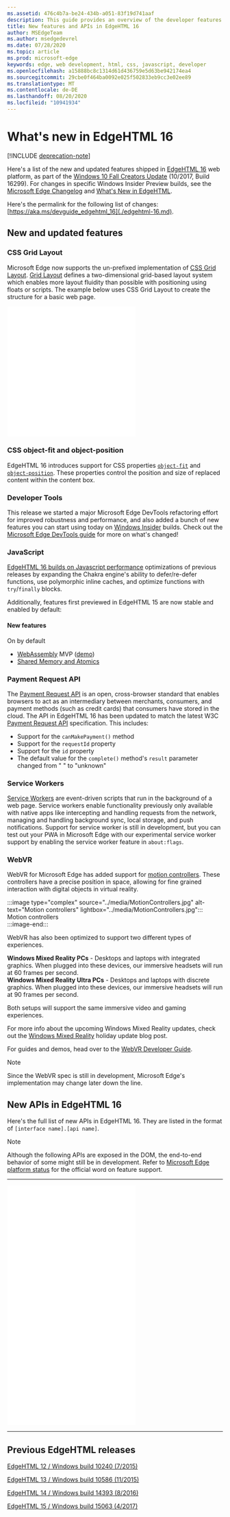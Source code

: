 ```yaml
---
ms.assetid: 476c4b7a-be24-434b-a051-83f19d741aaf
description: This guide provides an overview of the developer features and standards included in Microsoft Edge.
title: New features and APIs in EdgeHTML 16
author: MSEdgeTeam
ms.author: msedgedevrel
ms.date: 07/28/2020
ms.topic: article
ms.prod: microsoft-edge
keywords: edge, web development, html, css, javascript, developer
ms.openlocfilehash: a15888bc8c1314d61d436759e5d63be942174ea4
ms.sourcegitcommit: 29cbe0f464ba0092e025f502833eb9cc3e02ee89
ms.translationtype: MT
ms.contentlocale: de-DE
ms.lasthandoff: 08/20/2020
ms.locfileid: "10941934"
---
```

# What's new in EdgeHTML 16  

[!INCLUDE [deprecation-note](../../includes/legacy-edge-note.md)]  

Here's a list of the new and updated features shipped in [EdgeHTML 16](https://blogs.windows.com/msedgedev/2017/10/17) web platform, as part of the [Windows 10 Fall Creators Update](https://blogs.windows.com/windowsexperience/2017/10/17/whats-new-windows-10-fall-creators-update) \(10/2017, Build 16299\).  For changes in specific Windows Insider Preview builds, see the [Microsoft Edge Changelog](https://developer.microsoft.com/microsoft-edge/platform/changelog) and [What's New in EdgeHTML](../whats-new.md).  

Here's the permalink for the following list of changes:  [https://aka.ms/devguide_edgehtml_16](./edgehtml-16.md).  

## New and updated features  

### CSS Grid Layout  

Microsoft Edge now supports the un-prefixed implementation of [CSS Grid Layout](https://www.w3.org/TR/css-grid-1).  [Grid Layout](https://developer.mozilla.org/docs/Web/CSS/CSS_Grid_Layout) defines a two-dimensional grid-based layout system which enables more layout fluidity than possible with positioning using floats or scripts.  The example below uses CSS Grid Layout to create the structure for a basic web page.  

<iframe height='303' scrolling='no' title='CSS Grid Layout' src='//codepen.io/MSEdgeDev/embed/mMQqZX/?height=303&theme-id=23761&default-tab=css,result&embed-version=2' frameborder='no' allowtransparency='true' allowfullscreen='true'>See the Pen <a href='https://codepen.io/MSEdgeDev/pen/mMQqZX/'>CSS Grid Layout</a>by MSEdgeDev (<a href='https://codepen.io/MSEdgeDev'>@MSEdgeDev</a>) on <a href='https://codepen.io'>CodePen</a>.</iframe>  

### CSS object-fit and object-position  

EdgeHTML 16 introduces support for CSS properties [`object-fit`](https://developer.mozilla.org/docs/Web/CSS/object-fit) and [`object-position`](https://developer.mozilla.org/docs/Web/CSS/object-position).  These properties control the position and size of replaced content within the content box.  

### Developer Tools  

This release we started a major Microsoft Edge DevTools refactoring effort for improved robustness and performance, and also added a bunch of new features you can start using today on [Windows Insider](https://insider.windows.com) builds.  Check out the [Microsoft Edge DevTools guide](../whats-new.md) for more on what's changed!  

### JavaScript  

[EdgeHTML 16 builds on Javascript performance](https://blogs.windows.com/msedgedev/2017/10/31) optimizations of previous releases by expanding the Chakra engine's ability to defer/re-defer functions, use polymorphic inline caches, and optimize functions with `try`/`finally` blocks.  

Additionally, features first previewed in EdgeHTML 15 are now stable and enabled by default:  

#### New features  

On by default  

*   [WebAssembly](https://developer.microsoft.com/microsoft-edge/platform/status/webassemblymvp/?q=WebAssembly) MVP \([demo](https://webassembly.org/demo)\)  
*   [Shared Memory and Atomics](https://developer.microsoft.com/microsoft-edge/platform/status/sharedmemoryandatomics/?q=Atomics)  

### Payment Request API  

The [Payment Request API](../windows-integration/payment-request-api.md) is an open, cross-browser standard that enables browsers to act as an intermediary between merchants, consumers, and payment methods \(such as credit cards\) that consumers have stored in the cloud.  The API in EdgeHTML 16 has been updated to match the latest W3C [Payment Request API](https://w3c.github.io/payment-request) specification.  This includes:  

*   Support for the `canMakePayment()` method  
*   Support for the `requestId` property  
*   Support for the `id` property  
*   The default value for the `complete()` method's `result` parameter changed from " " to "unknown"  

### Service Workers  

[Service Workers](https://www.w3.org/TR/service-workers-1) are event-driven scripts that run in the background of a web page.  Service workers enable functionality previously only available with native apps like intercepting and handling requests from the network, managing and handling background sync, local storage, and push notifications.  Support for service worker is still in development, but you can test out your PWA in Microsoft Edge with our experimental service worker support by enabling the service worker feature in `about:flags`.  

### WebVR  

WebVR for Microsoft Edge has added support for [motion controllers](https://developer.microsoft.com/windows/mixed-reality/motion_controllers).  These controllers have a precise position in space, allowing for fine grained interaction with digital objects in virtual reality.  

:::image type="complex" source="../media/MotionControllers.jpg" alt-text="Motion controllers" lightbox="../media/MotionControllers.jpg":::
   Motion controllers  
:::image-end:::  

WebVR has also been optimized to support two different types of experiences.  

**Windows Mixed Reality PCs** - Desktops and laptops with integrated graphics.  When plugged into these devices, our immersive headsets will run at 60 frames per second.  
**Windows Mixed Reality Ultra PCs** - Desktops and laptops with discrete graphics.  When plugged into these devices, our immersive headsets will run at 90 frames per second.  

Both setups will support the same immersive video and gaming experiences.  

For more info about the upcoming Windows Mixed Reality updates, check out the [Windows Mixed Reality](https://blogs.windows.com/windowsexperience/2017/08/28/windows-mixed-reality-holiday-update) holiday update blog post.  

For guides and demos, head over to the [WebVR Developer Guide](/microsoft-edge/webvr).  

 > [!NOTE] 
 > Since the WebVR spec is still in development, Microsoft Edge's implementation may change later down the line.  

## New APIs in EdgeHTML 16  

Here's the full list of new APIs in EdgeHTML 16.  They are listed in the format of `[interface name].[api name]`.

> [!NOTE] 
> Although the following APIs are exposed in the DOM, the end-to-end behavior of some might still be in development.  Refer to  [Microsoft Edge platform status](https://developer.microsoft.com/microsoft-edge/platform/status) for the official word on feature support.  

---  

<iframe height='559' scrolling='no' title='New APIs in EdgeHTML 16' src='//codepen.io/MSEdgeDev/embed/jLGZZY/?height=559&theme-id=23761&default-tab=result&embed-version=2' frameborder='no' allowtransparency='true' allowfullscreen='true'>See the Pen <a href='https://codepen.io/MSEdgeDev/pen/jLGZZY/'>New APIs in EdgeHTML 16</a>by MSEdgeDev (<a href='https://codepen.io/MSEdgeDev'>@MSEdgeDev</a>) on <a href='https://codepen.io'>CodePen</a>.</iframe>  

---  

## Previous EdgeHTML releases  

[EdgeHTML 12 / Windows build 10240 (7/2015)](./edgehtml-12.md)  

[EdgeHTML 13 / Windows build 10586 (11/2015)](./edgehtml-13.md)  

[EdgeHTML 14 / Windows build 14393 (8/2016)](./edgehtml-14.md)  

[EdgeHTML 15 / Windows build 15063 (4/2017)](./edgehtml-15.md)  
